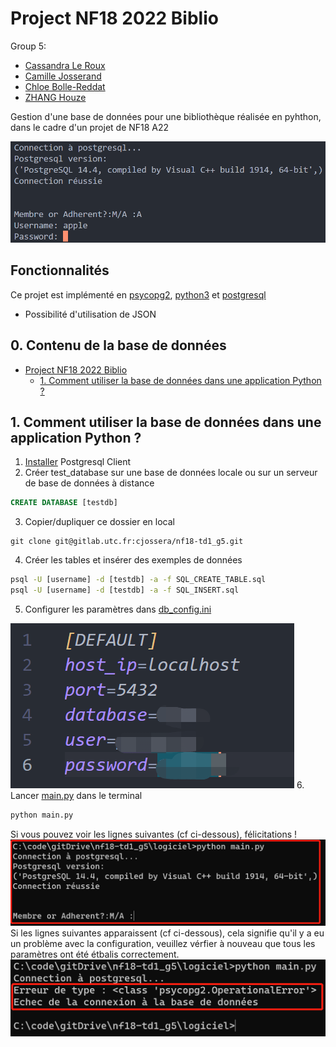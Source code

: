 # Project NF18 2022 Biblio

Group 5:
- [Cassandra Le Roux](https://gitlab.utc.fr/lerouxca)
- [Camille Josserand](https://gitlab.utc.fr/cjossera) 
- [Chloe Bolle-Reddat](https://gitlab.utc.fr/cbollere)
- [ZHANG Houze](https://github.com/HouzeZHANG)

Gestion d'une base de données pour une bibliothèque réalisée en pyhthon, dans le cadre d'un projet de NF18 A22

![Interactive library management system based on psycopg2 and python](doc/img/welcome.png)

## Fonctionnalités <!-- omit in toc -->

Ce projet est implémenté en [psycopg2](https://github.com/fuergaosi233/wechat-chatgpthttps://www.psycopg.org/docs/), [python3](https://www.python.org/downloads/) et [postgresql](https://www.postgresql.org/)

- Possibilité d'utilisation de JSON

## 0. Contenu de la base de données <!-- omit in toc -->

- [Project NF18 2022 Biblio](#project-nf18-2022-biblio)
  - [1. Comment utiliser la base de données dans une application Python ?](#1-comment-utiliser-la-base-de-données-dans-une-application-python-)

## 1. Comment utiliser la base de données dans une application Python ?

1. [Installer](https://www.postgresql.org/download/) Postgresql Client
2. Créer test_database sur une base de données locale ou sur un serveur de base de données à distance
```sql
CREATE DATABASE [testdb]
```
3. Copier/dupliquer ce dossier en local
```git
git clone git@gitlab.utc.fr:cjossera/nf18-td1_g5.git
```
4. Créer les tables et insérer des exemples de données
```cmd
psql -U [username] -d [testdb] -a -f SQL_CREATE_TABLE.sql
psql -U [username] -d [testdb] -a -f SQL_INSERT.sql
```
5. Configurer les paramètres dans [db_config.ini](.\logiciel\conf\db_config.ini)

![params of connection](doc/img/params.png)
6. Lancer [main.py](logiciel/main.py) dans le terminal
```cmd
python main.py
```
Si vous pouvez voir les lignes suivantes (cf ci-dessous), félicitations !
![connect successfully](doc/img/connect.png)
Si les lignes suivantes apparaissent (cf ci-dessous), cela signifie qu'il y a eu un problème avec la configuration, veuillez vérfier à nouveau que tous les paramètres ont été étbalis correctement.
![connect failure](doc/img/connectfailure.png)

